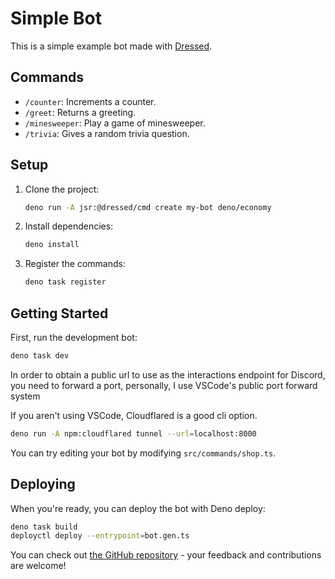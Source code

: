 # Simple Bot

This is a simple example bot made with
[Dressed](https://jsr.io/@dressed/dressed).

## Commands

- `/counter`: Increments a counter.
- `/greet`: Returns a greeting.
- `/minesweeper`: Play a game of minesweeper.
- `/trivia`: Gives a random trivia question.

## Setup

1. Clone the project:
   ```sh
   deno run -A jsr:@dressed/cmd create my-bot deno/economy
   ```

2. Install dependencies:
   ```sh
   deno install
   ```

3. Register the commands:
   ```sh
   deno task register
   ```

## Getting Started

First, run the development bot:

```sh
deno task dev
```

In order to obtain a public url to use as the interactions endpoint for Discord,
you need to forward a port, personally, I use VSCode's public port forward
system

If you aren't using VSCode, Cloudflared is a good cli option.

```sh
deno run -A npm:cloudflared tunnel --url=localhost:8000
```

You can try editing your bot by modifying `src/commands/shop.ts`.

## Deploying

When you're ready, you can deploy the bot with Deno deploy:

```sh
deno task build
deployctl deploy --entrypoint=bot.gen.ts
```

You can check out
[the GitHub repository](https://github.com/inbestigator/dressed) - your feedback
and contributions are welcome!
